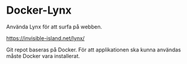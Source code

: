 # Docker-Lynx

Använda Lynx för att surfa på webben.

https://invisible-island.net/lynx/

Git repot baseras på Docker.
För att applikationen ska kunna användas måste Docker vara installerat.